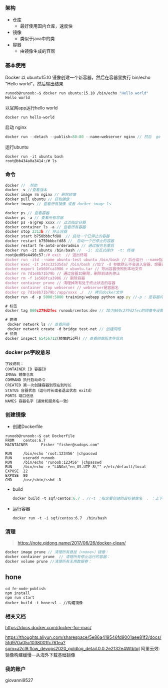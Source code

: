 ###  架构

* 仓库
  * 最好使用国内仓库，速度快
* 镜像
  * 类似于java中的类
* 容器
  * 由镜像生成的容器

###  基本使用

Docker 以 ubuntu15.10 镜像创建一个新容器，然后在容器里执行 bin/echo "Hello world"，然后输出结果

```sh
runoob@runoob:~$ docker run ubuntu:15.10 /bin/echo "Hello world"
Hello world
```

以官网app运行hello world

```
docker run hello-world
```

启动 nginx

```js
docker run --detach --publish=80:80 --name=webserver nginx // 然后  go to http://localhost/ to view 
```

运行ubuntu

```
docker run -it ubuntu bash
root@bb434a0a3414:/# ls
```

### 命令

```js
docker //  帮助
docker -v //查看版本
docker image rm nginx // 删除镜像
docker pull ubuntu // 获取镜像
docker images // 查看所有镜像 或者 docker image ls

docker ps // 查看容器
docker ps -a // 查看所有容器
docker ps -a|grep xxxx // 过滤指定容器
docker container ls -a // 查看所有容器
docker stop 2312b // 停止容器
docker start b750bbbcfd88  // 启动一个已停止的容器
docker restart b750bbbcfd88 //  启动一个已停止的容器
docker restart fe-antd-orderadmin // 通过服务名重启
docker run -it ubuntu /bin/bash //  -i: 交互式操作  -t: 终端 
root@ed09e4490c57:/# exit  // 退出终端
docker run -itd --name ubuntu-test ubuntu /bin/bash // 后台运行 --name指定容器名字
docker exec -it 243c32535da7 /bin/bash //加了 -d 参数默认不会进入容器，想要进入容器需要使用指令 docker exec, 推荐使用 docker exec 命令，因为此退出容器终端，不会导致容器的停止
docker export 1e560fca3906 > ubuntu.tar // 导出容器快照到本地文件
docker rm 7d1e8b71b79b // 通过容器ID删除，删除前请先停止
docker rm -f 1e560fca3906 // 删除容器
docker container prune // 清理掉所有处于终止状态的容器
docker container stop webserver // webserver是容器名
docker cp 7d1e8b71b79b:/app/xxxx ./  // 拷贝docker文件
docker run -d -p 5000:5000 training/webapp python app.py //-p : 是容器内部端口绑定到指定的主机端口。

# 标签
docker tag 860c279d2fec runoob/centos:dev // ID为860c279d2fec的镜像多设置一个dev标签

# 网络
 docker network ls // 查看网络
 docker network create -d bridge test-net // 创建网络
# 侦测
docker inspect 65456712(镜像的id号) // 查看镜像版本等信息
```

### docker ps字段意思

```
字段说明：
CONTAINER ID 容器ID
IMAGE 镜像仓库
COMMAND 执行启动命令
CREATED 第一次创建容器到现在到时长
STATUS 容器状态（运行时长或者退出状态 exitd）
PORTS 端口信息
NAMES 容器名字（通常和服务名一致）
```

### 创建镜像

* 创建Dockerfile

```
runoob@runoob:~$ cat Dockerfile 
FROM    centos:6.7
MAINTAINER      Fisher "fisher@sudops.com"

RUN     /bin/echo 'root:123456' |chpasswd
RUN     useradd runoob
RUN     /bin/echo 'runoob:123456' |chpasswd
RUN     /bin/echo -e "LANG=\"en_US.UTF-8\"" >/etc/default/local
EXPOSE  22
EXPOSE  80
CMD     /usr/sbin/sshd -D
```

* build

  ```js
  docker build -t sqf/centos:6.7 . //-t ：指定要创建的目标镜像名  . ：上下文路径，是指 docker 在构建镜像，有时候想要使用到本机的文件（比如复制），docker build 命令得知这个路径后，会将路径下的所有内容打包。
  ```

* 运行容器

  ```
  docker run -t -i sqf/centos:6.7  /bin/bash
  ```

### 清理

> https://note.qidong.name/2017/06/26/docker-clean/

```js
docker image prune // 清理所有悬挂（<none>）镜像：
docker container prune  // 清理所有停止运行的容器：
docker volume prune //清理所有无用数据卷：
```

## hone

```
cd fe-node-publish
npm install
npm run start
docker build -t hone:v1 . //构建镜像

```

### 相关文档

https://docs.docker.com/docker-for-mac/

https://thoughts.aliyun.com/sharespace/5e86a419546fd9001aee81f2/docs/5fd970a05c1038001fc761ea?spm=a2cl9.flow_devops2020_goldlog_detail.0.0.2e2132e4WtbtqI  阿里云效:镜像构建缓慢—从海外下载基础镜像

### 我的账户 

giovanni9527